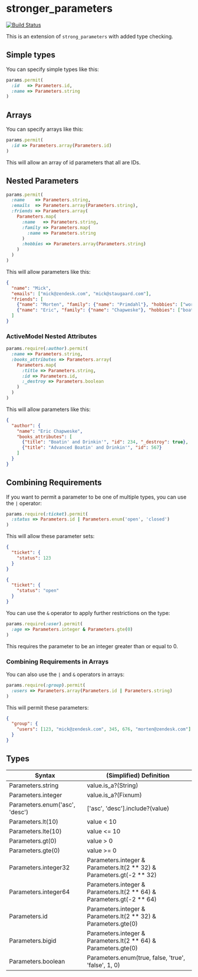 # stronger_parameters
[![Build Status](https://travis-ci.org/zendesk/stronger_parameters.svg?branch=master)](https://travis-ci.org/zendesk/stronger_parameters)

This is an extension of `strong_parameters` with added type checking.

## Simple types
You can specify simple types like this:

```ruby
params.permit(
  :id   => Parameters.id,
  :name => Parameters.string
)
```

## Arrays
You can specify arrays like this:

```ruby
params.permit(
  :id => Parameters.array(Parameters.id)
)
```

This will allow an array of id parameters that all are IDs.

## Nested Parameters

```ruby
params.permit(
  :name    => Parameters.string,
  :emails  => Parameters.array(Parameters.string),
  :friends => Parameters.array(
    Parameters.map(
      :name   => Parameters.string,
      :family => Parameters.map(
        :name => Parameters.string
      )
      :hobbies => Parameters.array(Parameters.string)
    )
  )
)
```

This will allow parameters like this:

```json
{
  "name": "Mick",
  "emails": ["mick@zendesk.com", "mick@staugaard.com"],
  "friends": [
    {"name": "Morten", "family": {"name": "Primdahl"}, "hobbies": ["work", "art"]},
    {"name": "Eric", "family": {"name": "Chapweske"}, "hobbies": ["boating", "whiskey"]}
  ]
}
```

### ActiveModel Nested Attributes

```ruby
params.require(:author).permit(
  :name => Parameters.string,
  :books_attributes => Parameters.array(
    Parameters.map(
      :title => Parameters.string,
      :id => Parameters.id,
      :_destroy => Parameters.boolean
    )
  )
)
```

This will allow parameters like this:

```json
{
  "author": {
    "name": "Eric Chapweske",
    "books_attributes": [
      {"title": "Boatin' and Drinkin'", "id": 234, "_destroy": true},
      {"title": "Advanced Boatin' and Drinkin'", "id": 567}
    ]
  }
}
```

## Combining Requirements

If you want to permit a parameter to be one of multiple types, you can use the `|` operator:

```ruby
params.require(:ticket).permit(
  :status => Parameters.id | Parameters.enum('open', 'closed')
)
```

This will allow these parameter sets:

```json
{
  "ticket": {
    "status": 123
  }
}
```
```json
{
  "ticket": {
    "status": "open"
  }
}
```

You can use the `&` operator to apply further restrictions on the type:

```ruby
params.require(:user).permit(
  :age => Parameters.integer & Parameters.gte(0)
)
```

This requires the parameter to be an integer greater than or equal to 0.

### Combining Requirements in Arrays

You can also use the `|` and `&` operators in arrays:

```ruby
params.require(:group).permit(
  :users => Parameters.array(Parameters.id | Parameters.string)
)
```

This will permit these parameters:
```json
{
  "group": {
    "users": [123, "mick@zendesk.com", 345, 676, "morten@zendesk.com"]
  }
}
```

## Types

| Syntax                         | (Simplified) Definition                                                 |
|--------------------------------|-------------------------------------------------------------------------|
| Parameters.string              | value.is_a?(String)                                                     |
| Parameters.integer             | value.is_a?(Fixnum)                                                     |
| Parameters.enum('asc', 'desc') | ['asc', 'desc'].include?(value)                                         |
| Parameters.lt(10)              | value < 10                                                              |
| Parameters.lte(10)             | value <= 10                                                             |
| Parameters.gt(0)               | value > 0                                                               |
| Parameters.gte(0)              | value >= 0                                                              |
| Parameters.integer32           | Parameters.integer & Parameters.lt(2 ** 32) & Parameters.gt(-2 ** 32)   |
| Parameters.integer64           | Parameters.integer & Parameters.lt(2 ** 64) & Parameters.gt(-2 ** 64)   |
| Parameters.id                  | Parameters.integer & Parameters.lt(2 ** 32) & Parameters.gte(0)         |
| Parameters.bigid               | Parameters.integer & Parameters.lt(2 ** 64) & Parameters.gte(0)         |
| Parameters.boolean             | Parameters.enum(true, false, 'true', 'false', 1, 0)                     |

